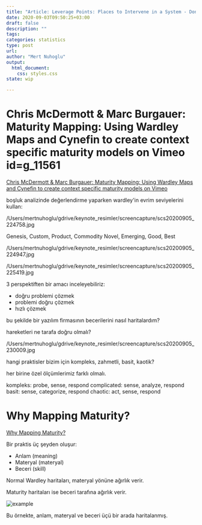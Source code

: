 ```yaml
---
title: "Article: Leverage Points: Places to Intervene in a System - Donella Meadows"
date: 2020-09-03T09:50:25+03:00 
draft: false
description: ""
tags:
categories: statistics
type: post
url:
author: "Mert Nuhoglu"
output:
  html_document:
    css: styles.css
state: wip

---
```


# Chris McDermott & Marc Burgauer: Maturity Mapping: Using Wardley Maps and Cynefin to create context specific maturity models on Vimeo id=g_11561

[Chris McDermott & Marc Burgauer: Maturity Mapping: Using Wardley Maps and Cynefin to create context specific maturity models on Vimeo](https://vimeo.com/369653635)

boşluk analizinde değerlendirme yaparken wardley'in evrim seviyelerini kullan:

/Users/mertnuhoglu/gdrive/keynote_resimler/screencapture/scs20200905_224758.jpg

Genesis, Custom, Product, Commodity
Novel, Emerging, Good, Best

/Users/mertnuhoglu/gdrive/keynote_resimler/screencapture/scs20200905_224947.jpg

/Users/mertnuhoglu/gdrive/keynote_resimler/screencapture/scs20200905_225419.jpg

3 perspektiften bir amacı inceleyebiliriz:

- doğru problemi çözmek
- problemi doğru çözmek
- hızlı çözmek

bu şekilde bir yazılım firmasının becerilerini nasıl haritalardım?

hareketleri ne tarafa doğru olmalı?

/Users/mertnuhoglu/gdrive/keynote_resimler/screencapture/scs20200905_230009.jpg

hangi praktisler bizim için kompleks, zahmetli, basit, kaotik?

her birine özel ölçümlerimiz farklı olmalı.

kompleks: probe, sense, respond
complicated: sense, analyze, respond
basit: sense, categorize, respond
chaotic: act, sense, respond

# Why Mapping Maturity?

[Why Mapping Maturity?](https://maturitymapping.com/2020/02/17/why-mapping-maturity/)

Bir praktis üç şeyden oluşur:

- Anlam (meaning)
- Materyal (materyal)
- Beceri (skill)

Normal Wardley haritaları, materyal yönüne ağırlık verir.

Maturity haritaları ise beceri tarafına ağırlık verir.     

![example](/Users/mertnuhoglu/gdrive/keynote_resimler/screencapture/scs20200906_091136.jpg)

Bu örnekte, anlam, materyal ve beceri üçü bir arada haritalanmış.



